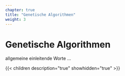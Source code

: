 ```yaml
---
chapter: true
title: "Genetische Algorithmen"
weight: 3
---
```



# Genetische Algorithmen

allgemeine einleitende Worte ...


{{< children description="true" showhidden="true" >}}
